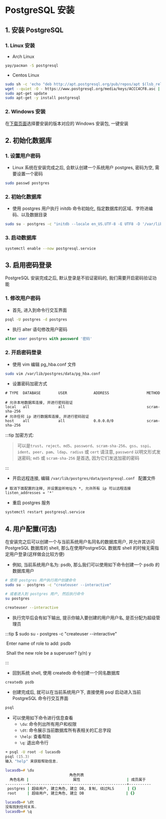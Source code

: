 # PostgreSQL 安装

## 1. 安装 PostgreSQL

### 1. Linux 安装

- Arch Linux

```zsh
yay/pacman -S postgresql
```

- Centos Linux

```zsh
sudo sh -c 'echo "deb http://apt.postgresql.org/pub/repos/apt $(lsb_release -cs)-pgdg main" > /etc/apt/sources.list.d/pgdg.list'
wget --quiet -O - https://www.postgresql.org/media/keys/ACCC4CF8.asc | sudo apt-key add -
sudo apt-get update
sudo apt-get -y install postgresql
```

### 2. Windows 安装

在[下载页面](https://www.enterprisedb.com/downloads/postgres-postgresql-downloads)选择要安装的版本对应的 Windows 安装包, 一键安装

## 2. 初始化数据库

### 1. 设置用户密码

- Linux 系统在安装完成之后, 会默认创建一个系统用户 postgres, 密码为空, 需要设置一个密码

```zsh
sudo passwd postgres
```

### 2. 初始化数据库

- 使用 postgres 用户执行 initdb 命令初始化, 指定数据库的区域、字符进编码、以及数据目录

```zsh
sudo su - postgres -c "initdb --locale en_US.UTF-8 -E UTF8 -D '/var/lib/postgres/data'"
```

### 3. 启动数据库

```zsh
systemctl enable --now postgresql.service
```

## 3. 启用密码登录

PostgreSQL 安装完成之后, 默认登录是不验证密码的, 我们需要开启密码验证功能

### 1. 修改用户密码

- 首先, 进入到命令行交互界面

```zsh
psql -U postgres -d postgres
```

- 执行 alter 语句修改用户密码

```sql
alter user postgres with password '密码'
```

### 2. 开启密码登录

- 使用 vim 编辑 pg_hba.conf 文件

```zsh
sudo vim /var/lib/postgres/data/pg_hba.conf
```

- 设置密码加密方式

```shell
# TYPE  DATABASE        USER            ADDRESS                 METHOD

# 允许本地数据库连接, 并进行密码验证
local   all             all                                     scram-sha-256
# 允许任何 ip 进行数据库连接, 并进行密码验证
host    all             all             0.0.0.0/0               scram-sha-256
```

:::tip 加密方式:

> 可以是`trust`、`reject`、`md5`、`password`、`scram-sha-256`、`gss`、`sspi`、`ident`、`peer`、`pam`、`ldap`、`radius` 或 `cert` 请注意, `password` 以明文形式发送密码; `md5` 或 `scram-sha-256` 是首选, 因为它们发送加密的密码

:::

- 开启远程连接, 编辑 `/var/lib/postgres/data/postgresql.conf ` 配置文件

```shell
# 取消下面配置的注释, 并设置监听地址为 *, 允许所有 ip 可以远程连接
listen_addresses = '*'
```

- 重启 postgres 服务

```zsh
systemctl restart postgresql.service
```

## 4. 用户配置(可选)

在安装完之后可以创建一个与当前系统用户名同名的数据库用户, 并允许其访问 PostgreSQL 数据库的 shell, 那么在使用PostgreSQL 数据库 shell 的时候无需指定用户登录(这样做会比较方便)

- 例如, 当前系统用户名为: psdb, 那么我们可以使用如下命令创建一个 psdb 的数据库用户

```zsh
# 使用 postgres 用户执行用户创建命令
sudo su - postgres -c "createuser --interactive"

# 或者进入到 postgres 用户, 然后执行命令
su postgres

createuser --interactive
```

- 执行完毕后会有如下输出, 提示你输入要创建的用户用户名, 是否分配为超级管理员

:::tip $ sudo su - postgres -c "createuser --interactive"

​ Enter name of role to add: psdb

​ Shall the new role be a superuser? (y/n) y

:::

- 回到系统 shell, 使用 createdb 命令创建一个同名数据库

```zsh
createdb psdb
```

- 创建完成后, 就可以在当前系统用户下, 直接使用 psql 启动进入当前 PostgreSQL 命令行交互界面

```zsh
psql
```

- 可以使用如下命令进行信息查看
  - `\du`: 命令列出所有用户和权限
  - `\dt`: 命令展示当前数据库所有表相关的汇总字段
  - `\help`: 查看帮助
  - `\q`: 退出命令行

```zsh
➜ psql -U root -d lucasdb
psql (15.3)
输入 "help" 来获取帮助信息.

lucasdb=# \du
                             角色列表
  角色名称 |                    属性                     | 成员属于
----------+--------------------------------------------+----------
 postgres | 超级用户, 建立角色, 建立 DB, 复制, 绕过RLS      | {}
 root     | 超级用户, 建立角色, 建立 DB                   | {}

lucasdb=# \dt
没有找到任何关系.
lucasdb=# \q

```
